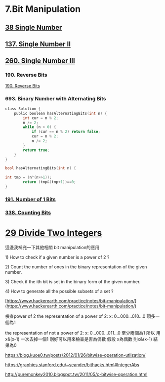 # 7.Bit Manipulation

## [38 Single Number](/questions/SingleNumber.md)

## [137. Single Number II](/questions/SingleNumber.md)

## [260. Single Number III](/questions/SingleNumber.md)

### 190. Reverse Bits
[190. Reverse Bits](/questions/ReverseBits.md)

### 693. Binary Number with Alternating Bits
```c
class Solution {
    public boolean hasAlternatingBits(int n) {
        int cur = n % 2;
        n /= 2;
        while (n > 0) {
            if (cur == n % 2) return false;
            cur = n % 2;
            n /= 2;
        }
        return true;
    }
}
```

```c
bool hasAlternatingBits(int n) {
    
int tmp = (n^(n>>1)); 
        return (tmp&(tmp+1))==0; 
}
```

### [191. Number of 1 Bits](/questions/Numberof1Bits.md)


### [338. Counting Bits](/questions/CountingBits.md)



# [29 Divide Two Integers](/questions/DivideTwoIntegers.md)


這邊我補充一下其他相關 bit manipulation的應用

1\) How to check if a given number is a power of 2 ?

2\) Count the number of ones in the binary representation of the given number.

3\) Check if the ith bit is set in the binary form of the given number.

4\) How to generate all the possible subsets of a set ?

[https://www.hackerearth.com/practice/notes/bit-manipulation/](https://www.hackerearth.com/practice/notes/bit-manipulation/)

檢查power of 2
the representation of a power of 2:
x: 0…000…010…0 頂多一個為1

the representation of not a power of 2:
x: 0…000…011…0 至少兩個為1
所以 用 x&(x-1) 一次去掉一個1 剛好可以用來檢查是否為偶數
假設 x為偶數 則x&(x-1) 結果為0

https://blog.kuoe0.tw/posts/2012/01/26/bitwise-operation-utlization/

https://graphics.stanford.edu/~seander/bithacks.html#IntegerAbs

http://puremonkey2010.blogspot.tw/2011/05/c-bitwise-operation.html

